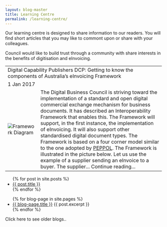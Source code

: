 ```yaml
---
layout: blog-master
title: Learning Centre
permalink: /learning-centre/
---
```


Our learning centre is designed to share information to our readers.  You will find short articles that you may like to commont upon or share with your colleagues.

Council would like to build trust through a community with share interests in the benefits of digitisation and eInvoicing.


<table>
<tr>
<td colspan="2">Digital Capability Publishers DCP: Getting to know the components of Australia’s eInvoicing Framework </td>
</tr>
<tr>
<td colspan="2">1 Jan 2017</td>
</tr>
<tr>
<td>
<img src="https://digital-business-council.github.io/images/blogs/Framework.jpg" alt="Framework Diagram" />
</td>
<td>
The Digital Business Council is striving toward the implementation of a standard and open digital commercial exchange mechanism for business documents. It has described an Interoperability Framework that enables this. The Framework will support, in the first instance, the implementation of eInvoicing. It will also support other standardised digital document types.
The Framework is based on a four corner model similar to the one adopted by <a href="http://peppol.eu">PEPPOL</a>. The Framework is illustrated in the picture below. Let us use the example of a supplier sending an eInvoice to a buyer. The supplier... 
Continue reading...
</td>
</tr>
</table>

<ul>
  {% for post in site.posts %}
    <li>
      <a href="{{ post.url }}">{{ post.title }}</a>
    </li>
  {% endfor %}
</ul>
<ul>
  {% for blog-page in site.pages %}
    <li>
      <a href="{{ blog-page.url }}">{{ blog-page.title }}</a>
      {{ post.excerpt }}
    </li>
  {% endfor %}
</ul>

Click here to see older blogs..
